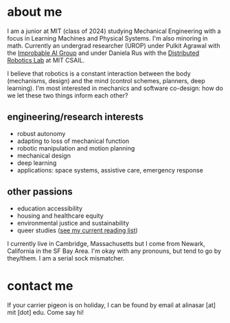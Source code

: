 <link rel="shortcut icon" type="image/x-icon" href="favicon.ico">

# about me

I am a junior at MIT (class of 2024) studying Mechanical Engineering with a focus in Learning Machines and Physical Systems. I'm also minoring in math. Currently an undergrad researcher (UROP) under Pulkit Agrawal with the [Improbable AI Group](https://people.csail.mit.edu/pulkitag/) and under Daniela Rus with the [Distributed Robotics Lab](https://www.csail.mit.edu/research/distributed-robotics-laboratory) at MIT CSAIL.

I believe that robotics is a constant interaction between the body (mechanisms, design) and the mind (control schemes, planners, deep learning). I'm most interested in mechanics and software co-design: how do we let these two things inform each other?

## engineering/research interests
- robust autonomy
- adapting to loss of mechanical function
- robotic manipulation and motion planning
- mechanical design
- deep learning
- applications: space systems, assistive care, emergency response

## other passions
- education accessibility
- housing and healthcare equity
- environmental justice and sustainability
- queer studies ([see my current reading list](https://bpl.bibliocommons.com/list/share/1900259209_alinasarmiento/1900265989_queer_literature))

I currently live in Cambridge, Massachusetts but I come from Newark, California in the SF Bay Area. I'm okay with any pronouns, but tend to go by they/them. I am a serial sock mismatcher.

# contact me
If your carrier pigeon is on holiday, I can be found by email at alinasar [at] mit [dot] edu. Come say hi!
